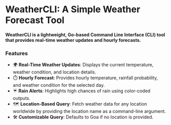 # WeatherCLI: A Simple Weather Forecast Tool
#### WeatherCLI is a lightweight, Go-based Command Line Interface (CLI) tool that provides real-time weather updates and hourly forecasts. 

### Features

- 🌍 **Real-Time Weather Updates**: Displays the current temperature, weather condition, and location details.
- ⏱️ **Hourly Forecast**: Provides hourly temperature, rainfall probability, and weather condition for the selected day.
- ☔ **Rain Alerts**: Highlights high chances of rain using color-coded outputs.
- 🗺️ **Location-Based Query**: Fetch weather data for any location worldwide by providing the location name as a command-line argument.
- 🛠️ **Customizable Query**: Defaults to Goa if no location is provided.
